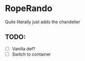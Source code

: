 # RopeRando

Quite literally just adds the chandelier

## TODO:
- [ ] Vanilla def?
- [ ] Switch to container